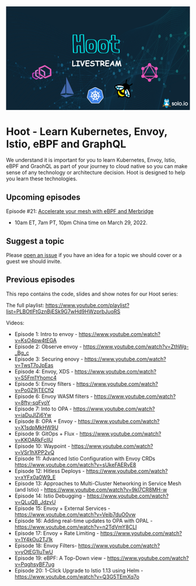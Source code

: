 ![Hoot Image](images/hoot-background.png)
# Hoot - Learn Kubernetes, Envoy, Istio, eBPF and GraphQL
We understand it is important for you to learn Kubernetes, Envoy, Istio, eBPF and GraohQL as part of your journey to cloud native so you can make sense of any technology or architecture decision. Hoot is designed to help you learn these technologies.
## Upcoming episodes

Episode #21: [Accelerate your mesh with eBPF and Merbridge](TBD)
- 10am ET, 7am PT, 10pm China time on March 29, 2022.

## Suggest a topic
Please [open an issue](https://github.com/solo-io/hoot/issues) if you have an idea for a topic we should cover or a guest we should invite.
## Previous episodes
This repo contains the code, slides and show notes for our Hoot series:

The full playlist:
https://www.youtube.com/playlist?list=PLBOtlFtGznBjESk9G7wHd9HWzprbJuoRS

Videos:
- Episode 1: Intro to envoy - https://www.youtube.com/watch?v=KsO4pw4tEGA
- Episode 2: Observe envoy - https://www.youtube.com/watch?v=ZthWg-_Bg_c
- Episode 3: Securing enovy - https://www.youtube.com/watch?v=TwsT7oJpEas
- Episode 4: Envoy, XDS - https://www.youtube.com/watch?v=S5Fm1Yhomc4
- Episode 5: Envoy filters - https://www.youtube.com/watch?v=Po0Z9jTECfQ
- Episode 6: Envoy WASM filters - https://www.youtube.com/watch?v=8fty-sqFyoY
- Episode 7: Into to OPA - https://www.youtube.com/watch?v=iaDuJIZj6Yw
- Episode 8: OPA + Envoy - https://www.youtube.com/watch?v=X1sdpMkHW9U
- Episode 9: GitOps + Flux - https://www.youtube.com/watch?v=KKOARkFcllU
- Episode 10: Waypoint - https://www.youtube.com/watch?v=VSr1hXPP2vQ
- Episode 11: Advanced Istio Configuration with Envoy CRDs https://www.youtube.com/watch?v=sUkeFAERvE8
- Episode 12: Hitless Deploys - https://www.youtube.com/watch?v=xYFx0a0W9_E
- Episode 13: Approaches to Multi-Cluster Networking in Service Mesh (and Istio) - https://www.youtube.com/watch?v=9kl7CR8MH-w
- Episode 14: Istio Debugging - https://www.youtube.com/watch?v=QLuQB_JdzvU
- Episode 15: Envoy + External Services - https://www.youtube.com/watch?v=Veib7duO0vw
- Episode 16: Adding real-time updates to OPA with OPAL - https://www.youtube.com/watch?v=n2TdVmY8CLI
- Episode 17: Envoy + Rate Limiting - https://www.youtube.com/watch?v=1Y4kOu2TJ1k
- Episode 18: Envoy Filters- https://www.youtube.com/watch?v=yOtEG1luTwU
- Episode 19: eBPF: A Top-Down view - https://www.youtube.com/watch?v=PqghsyBF7ug
- Episode 20: 1-Click Upgrade to Istio 1.13 using Helm - https://www.youtube.com/watch?v=Q3G5TEmXq7o

